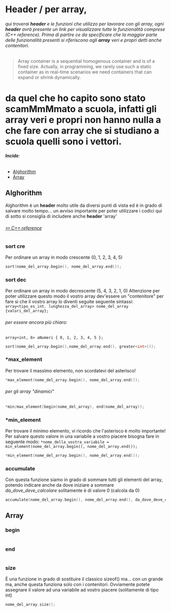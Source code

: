 # Header / per array,

###### qui troverai **header** e le funzioni che utilizzo per lavorare con gli *array*, ogni **header** avrà presente un link per visualizzare tutte le funzionalità comprese (C++ reference). Prima di partire ce da specificare che la maggior parte delle funzionalità presenti si riferiscono agli **array** veri e propri detti anche contenitori.

> Array container is a sequential homogenous container and is of a fixed size. Actually, in programming, we rarely use such a static container as in real-time scenarios we need containers that can expand or shrink dynamically. <br />

# da quel che ho capito sono stato scamMmMmato a scuola, infatti gli array veri e propri non hanno nulla a che fare con array che si studiano a scuola quelli sono i vettori.


###### **Incide**: <br />

- [Alghorithm](#Alghorithm) <br />
- [Array](#Array)



## Alghorithm

Alghorithm è un **header** molto utile da diversi punti di vista ed è in grado di salvare molto tempo... un avviso importante per poter utilizzare i codici qui di sotto si consiglia di includere anche **header** 'array'

###### [:pencil2: C++ reference](https://en.cppreference.com/w/cpp/header/algorithm)

### sort cre

Per ordinare un array in modo crescente (0, 1, 2, 3, 4, 5)

```cpp
sort(nome_del_array.begin(), nome_del_array.end());
```


### sort dec

Per ordinare un array in modo decrescente (5, 4, 3, 2, 1, 0)
Attenzione per poter utilizzare questo modo il vostro array dev'essere un "contenitore" per fare si che il vostro array lo diventi seguite seguente sintassi:
`
array<tipo_es_int. lunghezza_del_array> nome_del_array {valori_del_array};
`

###### per essere ancora più chiaro:
`
array<int, 6> aNumeri { 0, 1, 2, 3, 4, 5 };
`	

```cpp
sort(nome_del_array.begin(),nome_del_array.end(), greater<int>());
```


### *max_element

Per trovare il massimo elemento, non scordatevi del asterisco!

```cpp
*max_element(nome_del_array.begin(), nome_del_array.end());
```

###### per gli array "dinamici"
```cpp
*min/max_element(begin(nome_del_array), end(nome_del_array));
```


### *min_element

Per trovare il minimo elemento, vi ricordo che l'asterisco è molto importante!
Per salvare questo valore in una variabile a vostro piacere bisogna fare in seguente modo:
`
*nome_della_vostra_variabile = min_element(nome_del_array.begin(), nome_del_array.end());
`

```cpp
*min_element(nome_del_array.begin(), nome_del_array.end());
```


### accumulate

Con questa funzione siamo in grado di sommare tutti gli elementi del array, potendo indicare anche da dove iniziare a sommare *da_dove_deve_calcolare* solitamente è di valore 0 (calcola da 0)

```cpp
accumulate(nome_del_array.begin(), nome_del_array.end(), da_dove_deve_calcolare);
```



## Array

### begin

```cpp

```


### end


```cpp

```


### size

È una funzione in grado di sostituire il classico sizeof() ma... con un grande ma, anche questa funziona solo con i contenitori. Ovviamente potete assegnare il valore ad una variabile ad vostro piacere (solitamente di tipo int)

```cpp
nome_del_array.size();
```



	